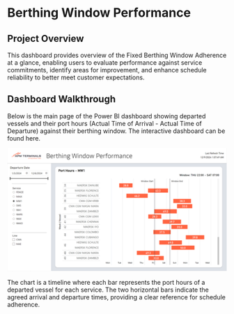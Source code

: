 # Berthing Window Performance
## Project Overview
This dashboard provides overview of the Fixed Berthing Window Adherence at a glance, enabling users to evaluate performance against service commitments, identify areas for improvement, and enhance schedule reliability to better meet customer expectations.

## Dashboard Walkthrough
Below is the main page of the Power BI dashboard showing departed vessels and their port hours (Actual Time of Arrival - Actual Time of Departure) against their berthing window.
The interactive dashboard can be found here.
<p align="left"><img src="https://github.com/dmokafor/Berthing_Window_Performance/blob/main/screenshots/Berthing_Window_Performance_Dashboard.png" alt="Main Page"></p>

The chart is a timeline where each bar represents the port hours of a departed vessel for each service. The two horizontal bars indicate the agreed arrival and departure times, providing a clear reference for schedule adherence.
